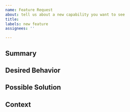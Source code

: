 ```yaml
---
name: Feature Request
about: tell us about a new capability you want to see
title: 
labels: new feature
assignees: ''

---
```


[TIP]:  # ( Provide a general summary of the feature in the title above ^^ )
[TIP]:  # ( DO NOT include screenshots of your actual database! )

## Summary
[NOTE]: # ( Provide a brief overview of what the new feature is all about )


## Desired Behavior
[NOTE]: # ( Tell us how the new feature should work, be specific )


## Possible Solution
[NOTE]: # ( Not required, but suggest ideas on how to implement the addition or change )


## Context
[NOTE]: # ( Why does this feature matter to you? What unique circumstances do you have? )
